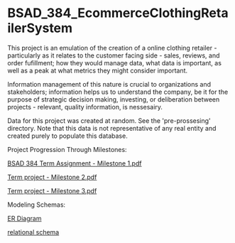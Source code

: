 # BSAD_384_EcommerceClothingRetailerSystem

This project is an emulation of the creation of a online clothing retailer - particularly 
as it relates to the customer facing side - sales, reviews, and order fufillment; how they 
would manage data, what data is important, as well as a peak at what metrics they might consider important.

Information management of this nature is crucial to organizations and stakeholders; information helps 
us to understand the company, be it for the purpose of strategic decision making, investing, or deliberation between
projects - relevant, quality information, is nessesairy. 

Data for this project was created at random. See the 'pre-prossesing' directory. Note that this data is not 
representative of any real entity and created purely to populate this database.

Project Progression Through Milestones:

[BSAD 384 Term Assignment - Milestone 1.pdf](https://github.com/user-attachments/files/19449956/BSAD.384.Term.Assignment.-.Milestone.1.pdf)

[Term project - Milestone 2.pdf](https://github.com/user-attachments/files/19449922/Term.project.-.Milestone.2.pdf)

[Term project - Milestone 3.pdf](https://github.com/user-attachments/files/19450006/_Term.project.-.Milestone.3.pdf)

Modeling Schemas:

[ER Diagram](https://github.com/user-attachments/assets/b0fe691c-a069-4be1-8a24-fd6d8577001a)

[relational schema](https://github.com/user-attachments/assets/9b43f716-54a0-450f-8a18-f5d651dbf1a0)



